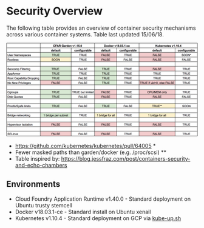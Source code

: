 # Security Overview

The following table provides an overview of container security mechanisms across various container systems.
Table last updated 15/06/18.

![security overview](security-overview.png)

* https://github.com/kubernetes/kubernetes/pull/64005 \*
* Fewer masked paths than garden/docker (e.g. /proc/scsi) \*\*
* Table inspired by: https://blog.jessfraz.com/post/containers-security-and-echo-chambers

## Environments

* Cloud Foundry Application Runtime v1.40.0 - Standard deployment on Ubuntu trusty stemcell
* Docker v18.03.1-ce - Standard install on Ubuntu xenail
* Kubernetes v1.10.4 - Standard deployment on GCP via [kube-up.sh](https://github.com/kubernetes/kubernetes/blob/v1.10.4/cluster/kube-up.sh)
